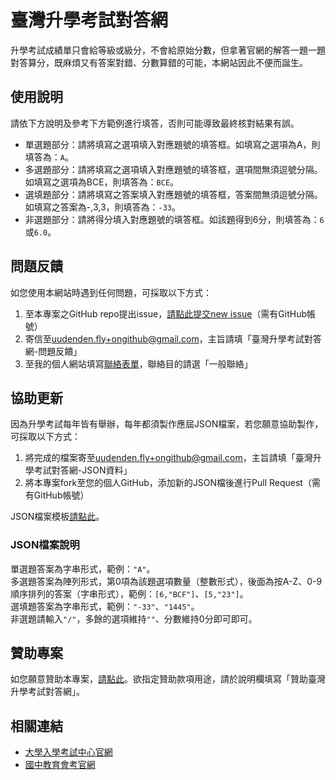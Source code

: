 # 臺灣升學考試對答網
升學考試成績單只會給等級或級分，不會給原始分數，但拿著官網的解答一題一題對答算分，既麻煩又有答案對錯、分數算錯的可能，本網站因此不便而誕生。

## 使用說明
請依下方說明及參考下方範例進行填答，否則可能導致最終核對結果有誤。
* 單選題部分：請將填寫之選項填入對應題號的填答框。如填寫之選項為A，則填答為：`A`。
* 多選題部分：請將填寫之選項填入對應題號的填答框，選項間無須逗號分隔。如填寫之選項為BCE，則填答為：`BCE`。
* 選填題部分：請將填寫之答案填入對應題號的填答框，答案間無須逗號分隔。如填寫之答案為-,3,3，則填答為：`-33`。
* 非選題部分：請將得分填入對應題號的填答框。如該題得到6分，則填答為：`6`或`6.0`。

## 問題反饋
如您使用本網站時遇到任何問題，可採取以下方式：

1. 至本專案之GitHub repo提出issue，[請點此提交new issue](https://github.com/BlueBoy247/TW-AnsCheck/issues/)（需有GitHub帳號）
2. 寄信至[uudenden.fly+ongithub@gmail.com](mailto:uudenden.fly+ongithub@gmail.com)，主旨請填「臺灣升學考試對答網-問題反饋」
3. 至我的個人網站填寫[聯絡表單](https://blueboy247.github.io/about/#form)，聯絡目的請選「一般聯絡」

## 協助更新
因為升學考試每年皆有舉辦，每年都須製作應屆JSON檔案，若您願意協助製作，可採取以下方式：

1. 將完成的檔案寄至[uudenden.fly+ongithub@gmail.com](mailto:uudenden.fly+ongithub@gmail.com)，主旨請填「臺灣升學考試對答網-JSON資料」
2. 將本專案fork至您的個人GitHub，添加新的JSON檔後進行Pull Request（需有GitHub帳號）

JSON檔案模板[請點此](https://github.com/BlueBoy247/TW-AnsCheck/tree/main/templates)。

### JSON檔案說明
單選題答案為字串形式，範例：`"A"`。<br>
多選題答案為陣列形式，第0項為該題選項數量（整數形式），後面為按A-Z、0-9順序排列的答案（字串形式），範例：`[6,"BCF"]`、`[5,"23"]`。<br>
選填題答案為字串形式，範例：`"-33"`、`"1445"`。<br>
非選題請輸入`"/"`，多餘的選項維持`""`、分數維持0分即可即可。

## 贊助專案
如您願意贊助本專案，[請點此](https://paypal.me/blueboy2472779)。欲指定贊助款項用途，請於說明欄填寫「贊助臺灣升學考試對答網」。

## 相關連結
* [大學入學考試中心官網](https://www.ceec.edu.tw/)
* [國中教育會考官網](https://cap.rcpet.edu.tw/)